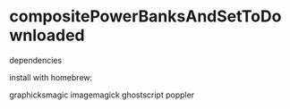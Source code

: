 # compositePowerBanksAndSetToDownloaded


dependencies

install with homebrew:

graphicksmagic
imagemagick
ghostscript
poppler
